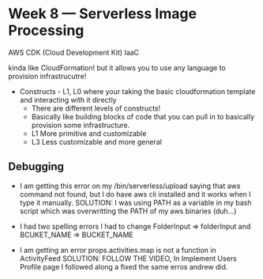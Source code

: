# Week 8 — Serverless Image Processing

AWS CDK (Cloud Development Kit) IaaC

kinda like CloudFormation!
but it allows you to use any language to provision infrastrucutre!

- Constructs - L1, L0 where your taking the basic cloudformation template and interacting with it directly
    - There are different levels of constructs!
    - Basically like building blocks of code that you can pull in to basically provision some infrastructure.
    - L1 More primitive and customizable
    - L3 Less customizable and more general

## Debugging

- I am getting this error on my /bin/serverless/upload saying that aws command not found, but I do have aws cli installed and it works when I type it manually.
    SOLUTION: I was using PATH as a variable in my bash script which was overwritting the PATH of my aws binaries (duh...)
- I had two spelling errors I had to change FolderInput => folderInput and BCUKET_NAME => BUCKET_NAME


- I am getting an error props.activities.map is not a function in ActivityFeed
    SOLUTION: FOLLOW THE VIDEO, In Implement Users Profile page I followed along a fixed the same erros andrew did.